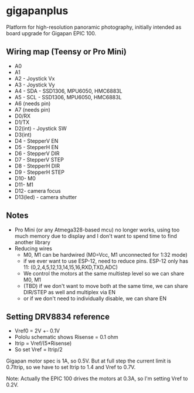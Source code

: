 # gigapanplus
Platform for high-resolution panoramic photography, initially intended as board upgrade for Gigapan EPIC 100.

## Wiring map (Teensy or Pro Mini)

- A0
- A1
- A2 - Joystick Vx
- A3 - Joystick Vy
- A4 - SDA - SSD1306, MPU6050, HMC6883L
- A5 - SCL - SSD1306, MPU6050, HMC6883L
- A6 (needs pin)
- A7 (needs pin)
- D0/RX
- D1/TX
- D2(int) - Joystick SW
- D3(int)
- D4 - StepperV EN
- D5 - StepperH EN
- D6 - StepperV DIR
- D7 - StepperV STEP
- D8 - StepperH DIR
- D9 - StepperH STEP
- D10- M0
- D11- M1
- D12- camera focus
- D13(led) - camera shutter

## Notes

- Pro Mini (or any Atmega328-based mcu) no longer works, using too much memory due
  to display and I don't want to spend time to find another library
- Reducing wires
  - M0, M1 can be hardwired (M0=Vcc, M1 unconnected for 1:32 mode)
  - if we ever want to use ESP-12, need to reduce pins. ESP-12 only has 11: 
    (0,2,4,5,12,13,14,15,16,RXD,TXD,ADC)
  - We control the motors at the same multistep level so we can share M0, M1
  - (TBD) if we don't want to move both at the same time, we can share DIR/STEP as well
    and multiplex via EN
  - or if we don't need to individually disable, we can share EN

## Setting DRV8834 reference

- Vref0 = 2V +- 0.1V
- Pololu schematic shows Risense = 0.1 ohm
- Itrip = Vref/(5*Risense)
- So set Vref = Itrip/2

Gigapan motor spec is 1A, so 0.5V. But at full step the current limit is 0.7Itrip, so
we have to set Itrip to 1.4 and Vref to 0.7V.

Note: Actually the EPIC 100 drives the motors at 0.3A, so I'm setting Vref to 0.2V.
